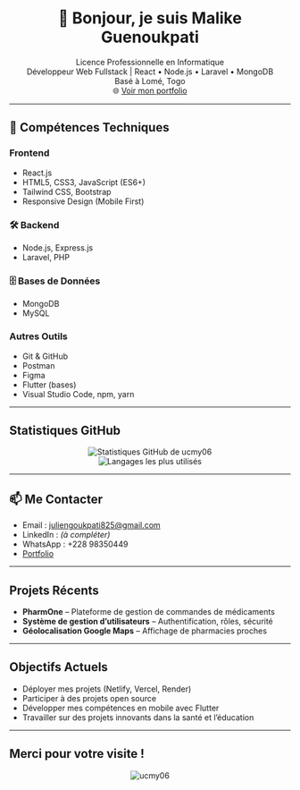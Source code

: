 <h1 align="center">👋 Bonjour, je suis Malike Guenoukpati</h1>

<p align="center">
   Licence Professionnelle en Informatique<br/>
   Développeur Web Fullstack | React • Node.js • Laravel • MongoDB<br/>
   Basé à Lomé, Togo<br/>
  🌐 <a href="https://urlr.me/8bdCKf" target="_blank">Voir mon portfolio</a>
</p>

---

## 🚀 Compétences Techniques

###  Frontend
- React.js
- HTML5, CSS3, JavaScript (ES6+)
- Tailwind CSS, Bootstrap
- Responsive Design (Mobile First)

### 🛠 Backend
- Node.js, Express.js
- Laravel, PHP

### 🗄 Bases de Données
- MongoDB
- MySQL

###  Autres Outils
- Git & GitHub
- Postman
- Figma
- Flutter (bases)
- Visual Studio Code, npm, yarn

---

##  Statistiques GitHub

<p align="center">
  <img src="https://github-readme-stats.vercel.app/api?username=ucmy06&show_icons=true&theme=radical" alt="Statistiques GitHub de ucmy06" />
  <br/>
  <img src="https://github-readme-stats.vercel.app/api/top-langs/?username=ucmy06&layout=compact&theme=radical" alt="Langages les plus utilisés" />
</p>

---

## 📫 Me Contacter

-  Email : [juliengoukpati825@gmail.com](mailto:juliengoukpati825@gmail.com)
-  LinkedIn : *(à compléter)*
-  WhatsApp : +228 98350449
-  [Portfolio](https://urlr.me/8bdCKf)

---

##  Projets Récents

-  **PharmOne** – Plateforme de gestion de commandes de médicaments  
-  **Système de gestion d’utilisateurs** – Authentification, rôles, sécurité  
-  **Géolocalisation Google Maps** – Affichage de pharmacies proches  

---

##  Objectifs Actuels

-  Déployer mes projets (Netlify, Vercel, Render)
-  Participer à des projets open source
-  Développer mes compétences en mobile avec Flutter
-  Travailler sur des projets innovants dans la santé et l’éducation

---

##  Merci pour votre visite !

<p align="center">
  <img src="https://komarev.com/ghpvc/?username=ucmy06&label=Profil+visité&color=blue&style=flat" alt="ucmy06" />
</p>
